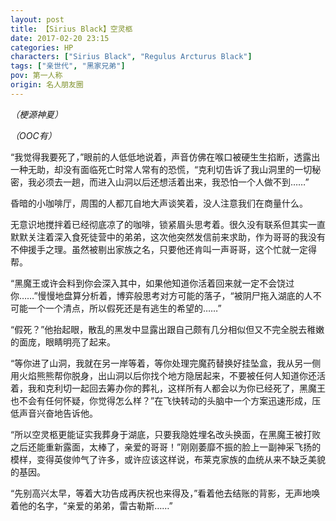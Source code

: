 ```yaml
---
layout: post
title: 【Sirius Black】空灵柩
date: 2017-02-20 23:15
categories: HP
characters: ["Sirius Black", "Regulus Arcturus Black"]
tags: ["亲世代", "黑家兄弟"]
pov: 第一人称
origin: 名人朋友圈
---
```


*（梗源神夏）*

*（OOC有）*
<br>

“我觉得我要死了，”眼前的人低低地说着，声音仿佛在喉口被硬生生掐断，透露出一种无助，却没有面临死亡时常人常有的恐慌，“克利切告诉了我山洞里的一切秘密，我必须去一趟，而进入山洞以后还想活着出来，我恐怕一个人做不到……”

昏暗的小咖啡厅，周围的人都兀自地大声谈笑着，没人注意我们在商量什么。

无意识地搅拌着已经彻底凉了的咖啡，锁紧眉头思考着。很久没有联系但其实一直默默关注着深入食死徒营中的弟弟，这次他突然发信前来求助，作为哥哥的我没有不伸援手之理。虽然被剔出家族之名，只要他还肯叫一声哥哥，这个忙就一定得帮。

“黑魔王或许会料到你会深入其中，如果他知道你活着回来就一定不会饶过你……”慢慢地盘算分析着，博弈般思考对方可能的落子，“被阴尸拖入湖底的人不可能一个一个清点，所以假死还是有逃生的希望的……”

“假死？”他抬起眼，散乱的黑发中显露出跟自己颇有几分相似但又不完全脱去稚嫩的面庞，眼睛明亮了起来。

“等你进了山洞，我就在另一岸等着，等你处理完魔药替换好挂坠盒，我从另一侧用火焰熊熊帮你脱身，出山洞以后你找个地方隐居起来，不要被任何人知道你还活着，我和克利切一起回去筹办你的葬礼，这样所有人都会以为你已经死了，黑魔王也不会有任何怀疑，你觉得怎么样？”在飞快转动的头脑中一个方案迅速形成，压低声音兴奋地告诉他。

“所以空灵柩更能证实我葬身于湖底，只要我隐姓埋名改头换面，在黑魔王被打败之后还能重新露面，太棒了，亲爱的哥哥！”刚刚萎靡不振的脸上一副神采飞扬的模样，变得英俊帅气了许多，或许应该这样说，布莱克家族的血统从来不缺乏美貌的基因。

“先别高兴太早，等着大功告成再庆祝也来得及，”看着他去结账的背影，无声地唤着他的名字，“亲爱的弟弟，雷古勒斯……”

